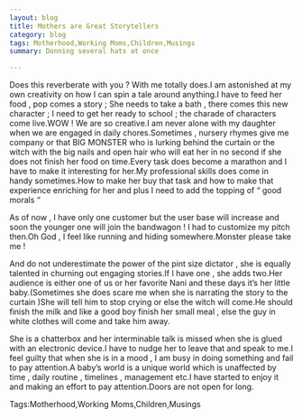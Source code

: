 ```yaml
---
layout: blog
title: Mothers are Great Storytellers
category: blog
tags: Motherhood,Working Moms,Children,Musings
summary: Donning several hats at once

---
```


Does this reverberate with you ? With me totally does.I am astonished at my own creativity on how I can spin a tale around anything.I have to feed her food , pop comes a story ; She needs to take a bath , there comes this new character ; I need to get her ready to school ; the charade of characters come live.WOW ! We are so creative.I am never alone with my daughter when we are engaged in daily chores.Sometimes , nursery rhymes give me company or that BIG MONSTER who is lurking behind the curtain or the witch with the big nails and open hair who will eat her in no second if she does not finish her food on time.Every task does become a marathon and I have to make it interesting for her.My professional skills does come in handy sometimes.How to make her buy that task and how to make that experience enriching for her and plus I need to add the topping of “ good morals “

As of now , I have only one customer but the user base will increase and soon the younger one will join the bandwagon ! I had to customize my pitch then.Oh God , I feel like running and hiding somewhere.Monster please take me !

And do not underestimate the power of the pint size dictator , she is equally talented in churning out engaging stories.If I have one , she adds two.Her audience is either one of us or her favorite Nani and these days it’s her little baby.(Sometimes she does scare me when she is narrating the story to the curtain )She will tell him to stop crying or else the witch will come.He should finish the milk and like a good boy finish her small meal , else the guy in white clothes will come and take him away.

She is a chatterbox and her interminable talk is missed when she is glued with an electronic device.I have to nudge her to leave that and speak to me.I feel guilty that when she is in a mood , I am busy in doing something and fail to pay attention.A baby’s world is a unique world which is unaffected by time , daily routine , timelines , management etc.I have started to enjoy it and making an effort to pay attention.Doors are not open for long.

Tags:Motherhood,Working Moms,Children,Musings
